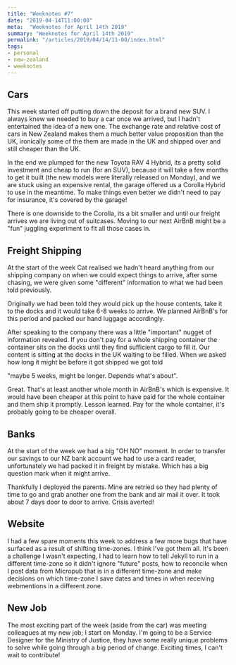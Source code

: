 ```yaml
---
title: "Weeknotes #7"
date: "2019-04-14T11:00:00"
meta:  "Weeknotes for April 14th 2019"
summary: "Weeknotes for April 14th 2019"
permalink: "/articles/2019/04/14/11-00/index.html"
tags:
- personal
- new-zealand
- weeknotes
---
```

## Cars

This week started off putting down the deposit for a brand new SUV. I always knew we needed to buy a car once we arrived, but I hadn't entertained the idea of a new one. The exchange rate and relative cost of cars in New Zealand makes them a much better value proposition than the UK, ironically some of the them are made in the UK and shipped over and still cheaper than the UK.

In the end we plumped for the new Toyota RAV 4 Hybrid, its a pretty solid investment and cheap to run (for an SUV), because it will take a few months to get it built (the new models were literally released on Monday), and we are stuck using an expensive rental, the garage offered us a Corolla Hybrid to use in the meantime. To make things even better we didn't need to pay for insurance, it's covered by the garage!

There is one downside to the Corolla, its a bit smaller and until our freight arrives we are living out of suitcases. Moving to our next AirBnB might be a "fun" juggling experiment to fit all those cases in.

## Freight Shipping

At the start of the week Cat realised we hadn't heard anything from our shipping company on when we could expect things to arrive, after some chasing, we were given some "different" information to what we had been told previously.

Originally we had been told they would pick up the house contents, take it to the docks and it would take 6-8 weeks to arrive. We planned AirBnB's for this period and packed our hand luggage accordingly.

After speaking to the company there was a little "important" nugget of information revealed. If you don't pay for a whole shipping container the container sits on the docks until they find sufficient cargo to fill it. Our content is sitting at the docks in the UK waiting to be filled. When we asked how long it might be before it got shipped we got told

"maybe 5 weeks, might be longer. Depends what's about".

Great. That's at least  another whole month in AirBnB's which is expensive. It would have been cheaper at this point to have paid for the whole container and them ship it promptly. Lesson learned. Pay for the whole container, it's probably going to be cheaper overall.

## Banks

At the start of the week we had a big "OH NO" moment. In order to transfer our savings to our NZ bank account we had to use a card reader, unfortunately we had packed it in freight by mistake. Which has a big question mark when it might arrive.

Thankfully I deployed the parents. Mine are retried so they had plenty of time to go and grab another one from the bank and air mail it over. It took about 7 days door to door to arrive. Crisis averted!

## Website

I had a few spare moments this week to address a few more bugs that have surfaced as a result of shifting time-zones. I think I've got them all. It's been a challenge I wasn't expecting, I had to learn how to tell Jekyll to run in a different time-zone so it didn't ignore "future" posts, how to reconcile when I post data from Micropub that is in a different time-zone and make decisions on which time-zone I save dates and times in when receiving webmentions in a different zone.

## New Job

The most exciting part of the week (aside from the car) was meeting colleagues at my new job; I start on Monday. I'm going to be a Service Designer for the Ministry of Justice, they have some really unique problems to solve while going through a big period of change. Exciting times, I can't wait to contribute!



